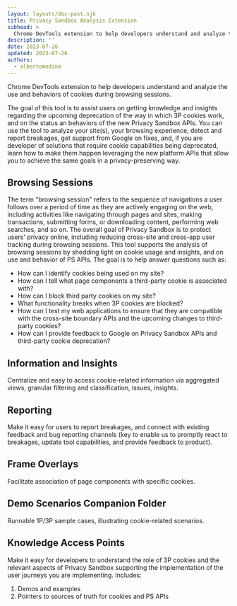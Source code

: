 ```yaml
---
layout: layouts/doc-post.njk
title: Privacy Sandbox Analysis Extension
subhead: >
  Chrome DevTools extension to help developers understand and analyze the use and behaviors of cookies during browsing sessions.
description: ''
date: 2023-07-26
updated: 2023-07-26
authors:
  - albertomedina
---
```


Chrome DevTools extension to help developers understand and analyze the use and behaviors of cookies during browsing sessions.

The goal of this tool is to assist users on getting knowledge and insights regarding the upcoming deprecation of the way in which 3P cookies work, and on the status an behaviors of the new Privacy Sandbox APIs. You can use the tool to analyze your site(s), your browsing experience, detect and report breakages, get support from Google on fixes, and, if you are developer of solutions that require cookie capabilities being deprecated, learn how to make them happen leveraging the new platform APIs that allow you to achieve the same goals in a privacy-preserving way.

## Browsing Sessions

The term "browsing session" refers to the sequence of navigations a user follows over a period of time as they are actively engaging on the web, including activities like navigating through pages and sites, making transactions, submitting forms, or downloading content, performing web searches, and so on. The overall goal of Privacy Sandbox is to protect users' privacy online, including reducing cross-site and cross-app user tracking during browsing sessions. This tool supports the analysis of browsing sessions by shedding light on cookie usage and insights, and on use and behavior of PS APIs. The goal is to help answer questions such as:

- How can I identify cookies being used on my site?
- How can I tell what page components a third-party cookie is associated with?
- How can I block third party cookies on my site?
- What functionality breaks when 3P cookies are blocked?
- How can I test my web applications to ensure that they are compatible with the cross-site boundary APIs and the upcoming changes to third-party cookies?
- How can I provide feedback to Google on Privacy Sandbox APIs and third-party cookie deprecation?

## Information and Insights

Centralize and easy to access cookie-related information via aggregated views, granular filtering and classification, issues, insights.

## Reporting

Make it easy for users to report breakages, and connect with existing feedback and bug reporting channels (key to enable us to promptly react to breakages, update tool capabilities, and provide feedback to product).

## Frame Overlays

Facilitate association of page components with specific cookies.

## Demo Scenarios Companion Folder

Runnable 1P/3P sample cases, illustrating cookie-related scenarios.

## Knowledge Access Points

Make it easy for developers to understand the role of 3P cookies and the relevant aspects of Privacy Sandbox supporting the implementation of the user journeys you are implementing. Includes:

1. Demos and examples
2. Pointers to sources of truth for cookies and PS APIs
